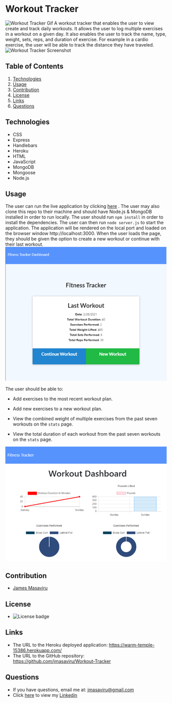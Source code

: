 # Workout Tracker

![Workout Tracker Gif](/public/assets/images/workout.gif)
A workout tracker that enables the user to view create and track daily workouts. It allows the user to log multiple exercises in a workout on a given day. It also enables the user to track the name, type, weight, sets, reps, and duration of exercise. For example in a cardio exercise, the user will be able to track the distance they have traveled.
![Workout Tracker Screenshot](/public/assets/images/screenshot0.png)

## Table of Contents
  1. [Technologies](#technologies)
  2. [Usage](#usage)
  3. [Contribution](#contribution)
  4. [License](#license)
  5. [Links](#links)
  6. [Questions](#questions)
  
## Technologies
  
  * CSS
  * Express
  * Handlebars
  * Heroku
  * HTML
  * JavaScript
  * MongoDB
  * Mongoose
  * Node.js

## Usage

The user can run the live application by clicking [here](https://warm-temple-15386.herokuapp.com/) . The user may also clone this repo to their machine and should have Node.js & MongoDB installed in order to run locally. The user should run ```npm install``` in order to install the dependencies. The user can then run ```node server.js``` to start the application. The application will be rendered on the local port and loaded on the browser window http://localhost:3000.
When the user loads the page, they should be given the option to create a new workout or continue with their last workout.
![Fitness Tracker](/public/images/fitnesstracker.png)

The user should be able to:

  * Add exercises to the most recent workout plan.

  * Add new exercises to a new workout plan.

  * View the combined weight of multiple exercises from the past seven workouts on the `stats` page.

  * View the total duration of each workout from the past seven workouts on the `stats` page.

  ![Workout Tracker Dashboard](/public/images/workoutdashboard.png)


## Contribution

- [James Masaviru](https://github.com/jmasaviru)

## License

*  ![License badge](https://img.shields.io/badge/License-MIT-green)

## Links

* The URL to the Heroku deployed application: https://warm-temple-15386.herokuapp.com/
* The URL to the GitHub repository: https://github.com/jmasaviru/Workout-Tracker

## Questions

* If you have questions, email me at: jmasaviru@gmail.com 
* Click [here](https://www.linkedin.com/in/james-masaviru-ba0a2117/) to view my [Linkedin](https://www.linkedin.com/in/james-masaviru-ba0a2117/)
